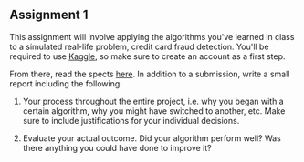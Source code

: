 ## Assignment 1

This assignment will involve applying the algorithms you've learned in class to a simulated real-life problem, credit card fraud detection. You'll be required to use [Kaggle](kaggle.com), so make sure to create an account as a first step. 

From there, read the spects [here](https://www.kaggle.com/dalpozz/creditcardfraud). In addition to a submission, write a small report including the following:

1. Your process throughout the entire project, i.e. why you began with a certain algorithm, why you might have switched to another, etc. Make sure to include justifications for your individual decisions.

2. Evaluate your actual outcome. Did your algorithm perform well? Was there anything you could have done to improve it? 

